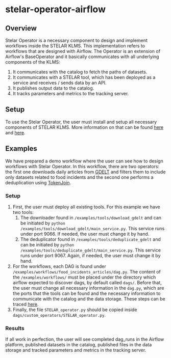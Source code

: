 # stelar-operator-airflow

## Overview

Stelar Operator is a necessary component to design and implement workflows inside the STELAR KLMS. This implementation refers to workflows that are designed with Airflow. The Operator is an extension of Airflow's BaseOperator and it basically communicates with all underlying components of the KLMS:
1. It communicates with the catalog to fetch the paths of datasets.
2. It communicates with a STELAR tool, which has been deployed as a service and receives / sends data by an API.
3. It publishes output data to the catalog.
4. It tracks parameters and metrics to the tracking server.

## Setup
To use the Stelar Operator, the user must install and setup all necessary components of STELAR KLMS. More information on that can be found [here](https://github.com/stelar-eu/klms-core-components-setup) and [here](https://github.com/stelar-eu/data-api).

## Examples

We have prepared a demo workflow where the user can see how to design workflows with Stelar Operator. In this workflow, there are two operators: the first one downloads daily articles from [GDELT](https://www.gdeltproject.org/) and filters them to include only datasets related to food incidents and the second one performs a deduplication using [TokenJoin](https://github.com/alexZeakis/TokenJoin).

### Setup
1. First, the user must deploy all existing tools. For this example we have two tools:
   1. The downloader found in ``/examples/tools/download_gdelt`` and can be initiated by ``python /examples/tools/download_gdelt/main_service.py``. This service runs under port 9066. If needed, the user must change it by hand.
   2. The deduplicator found in ``/examples/tools/deduplicate_gdelt`` and can be initiated by ``python /examples/tools/deduplicate_gdelt/main_service.py``. This service runs under port 9067. Again, if needed, the user must change it by hand.
3. For the workflows, each DAG is found under ``/examples/workflows/food_incidents_articles/dag.py``. The content of the ``/examples/workflows/`` must be placed under the directory which airflow expected to discover dags, by default called ``dags/``. Before that, the user must change all necessary information in the ``dag.py``, which are the ports that the tools can be found and the necessary information to communicate with the catalog and the data storage. These steps can be traced [here](https://github.com/stelar-eu/klms-core-components-setup).
4. Finally, the file ``STELAR_operator.py`` should be copied inside ``dags/custom_operators/STELAR_operator.py``.

### Results
If all work in perfection, the user will see completed dag_runs in the Airflow platform, published datasets in the catalog, published files in the data storage and tracked parameters and metrics in the tracking server.
